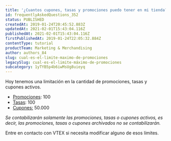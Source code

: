 ```yaml
---
title: '¿Cuantos cupones, tasas y promociones puedo tener en mi tienda?'
id: frequentlyAskedQuestions_352
status: PUBLISHED
createdAt: 2019-01-24T20:45:52.883Z
updatedAt: 2021-02-01T15:43:04.116Z
publishedAt: 2021-02-01T15:43:04.116Z
firstPublishedAt: 2019-01-24T22:05:32.884Z
contentType: tutorial
productTeam: Marketing & Merchandising
author: authors_84
slug: cual-es-el-limite-maximo-de-promociones
legacySlug: cual-es-el-limite-máximo-de-promociones
subcategory: 1yTYB5p4b6iwMsUg8uieyq
---
```


Hoy tenemos una limitación en la cantidad de promociones, tasas y cupones activos.

- [Promociones](/es/tutorial/como-criar-promocoes--tutorials_320): 100
- [Tasas](/es/tutorial/creando-la-tasaimpuesto/): 100
- [Cupones:](/es/tutorial/crear-cupon-de-descuento/) 50.000

_Se contabilizarán solamente las promociones, tasas o cupones activos, es decir, las promociones, tasas o cupones archivados no se contabilizarán._

Entre en contacto con VTEX si necesita modificar alguno de esos límites.
